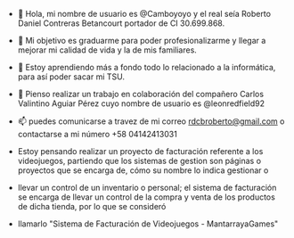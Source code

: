 - 👋 Hola, mi nombre de usuario es @Camboyoyo y el real seía Roberto Daniel Contreras Betancourt portador de CI 30.699.868. 
- 👀 Mi objetivo es graduarme para poder profesionalizarme y llegar a mejorar mi calidad de vida y la de mis familiares.
- 🌱 Estoy aprendiendo más a fondo todo lo relacionado a la informática, para así poder sacar mi TSU. 
- 💞️ Pienso realizar un trabajo en colaboración del compañero Carlos Valintino Aguiar Pérez cuyo nombre de usuario es @leonredfield92
- 📫 puedes comunicarse a travez de mi correo rdcbroberto@gmail.com o contactarse a mi número +58 04142413031

- Estoy pensando realizar un proyecto de facturación referente a los videojuegos, partiendo que los sistemas de gestion son páginas o proyectos que se encarga de, cómo su nombre lo indica gestionar o
- llevar un control de un inventario o personal; el sistema de facturación se encarga de llevar un control de la compra y venta de los productos de dicha tienda, por lo que se consideró
- llamarlo "Sistema de Facturación de Videojuegos - MantarrayaGames"

<!---
Camboyoyo/Camboyoyo is a ✨ special ✨ repository because its `README.md` (this file) appears on your GitHub profile.
You can click the Preview link to take a look at your changes.
--->

